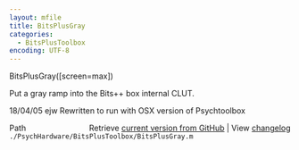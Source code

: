 ```yaml
---
layout: mfile
title: BitsPlusGray
categories:
  - BitsPlusToolbox
encoding: UTF-8
---
```


BitsPlusGray([screen=max])

Put a gray ramp into the Bits++ box internal CLUT.

18/04/05  ejw  Rewritten to run with OSX version of Psychtoolbox


<div class="code_header" style="text-align:right;">
  <span style="float:left;">Path&nbsp;&nbsp;</span> <span class="counter">Retrieve <a href=
  "https://raw.github.com/Psychtoolbox-3/Psychtoolbox-3/beta/./PsychHardware/BitsPlusToolbox/BitsPlusGray.m">current version from GitHub</a> | View <a href=
  "https://github.com/Psychtoolbox-3/Psychtoolbox-3/commits/beta/./PsychHardware/BitsPlusToolbox/BitsPlusGray.m">changelog</a></span>
</div>
<div class="code">
  <code>./PsychHardware/BitsPlusToolbox/BitsPlusGray.m</code>
</div>

